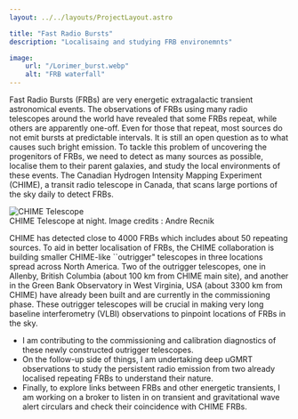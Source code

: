 ```yaml
---
layout: ../../layouts/ProjectLayout.astro

title: "Fast Radio Bursts"
description: "Localisaing and studying FRB environemnts"

image:
    url: "/Lorimer_burst.webp"
    alt: "FRB waterfall"
---
```


Fast Radio Bursts (FRBs) are very energetic extragalactic transient astronomical events. The observations of FRBs using many radio telescopes around the world have revealed that some FRBs repeat, while others are apparently one-off. Even for those that repeat, most sources do not emit bursts at predictable intervals. It is still an open question as to what causes such bright emission. To tackle this problem of uncovering the progenitors of FRBs, we need to detect as many sources as possible, localise them to their parent galaxies, and study the local environments of these events. The Canadian Hydrogen Intensity Mapping Experiment (CHIME), a transit radio telescope in Canada, that scans large portions of the sky daily to detect FRBs. 

<div class="center-image">
<Image class="center-image-img" src="/Full_chime_night_1.webp" alt="CHIME Telescope" title="CHIME Telescope"/> 
</div>
<div class="image-caption">
   CHIME Telescope at night. Image credits : Andre Recnik
</div>

CHIME has detected close to 4000 FRBs which includes about 50 repeating sources. To aid in better localisation of FRBs, the CHIME collaboration is building smaller CHIME-like ``outrigger" telescopes in three locations spread across North America. Two of the outrigger telescopes, one in Allenby, British Columbia (about 100 km from CHIME main site), and another in the Green Bank Observatory in West Virginia, USA (about 3300 km from CHIME) have already been built and are currently in the commissioning phase. These outrigger telescopes will be crucial in making very long baseline interferometry (VLBI) observations to pinpoint locations of FRBs in the sky. 

- I am contributing to the commissioning and calibration diagnostics of these newly constructed outrigger telescopes. 
- On the follow-up side of things, I am undertaking deep uGMRT observations to study the persistent radio emission from two already localised repeating FRBs to understand their nature. 
- Finally, to explore links between FRBs and other energetic transients, I am working on a broker to listen in on transient and gravitational wave alert circulars and check their coincidence with CHIME FRBs. 
